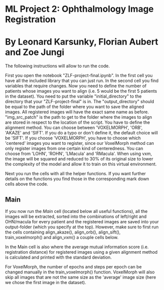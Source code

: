 # ML Project 2: Ophthalmology Image Registration

# By Leonard Karsunky, Florian Aubert and Zoe Jungi

The following instructions will allow to run the code.

First you open the notebook "ZLF-project-final.ipynb".
In the first cell you have all the included library that you can just run.
In the second cell you find variables that require changes.
Now you need to define the number of patients whose images you want to align (i.e. 5 would be the first 5 patients in the dataset).
You need to put the variable "initial_directory" to the directory that your "ZLF-project-final" is in.
The "output_directory" should be equal to the path of the folder where you want to save the aligned images. All registered images will have the exact same name as before.
"img_src_patch" is the path to get to the folder where the images to align are stored in respect to the location of the script.
You have to define the alignment method. You can choose between 'VOXELMORPH', 'ORB', 'AKAZE' and 'SIFT'. If you do a typo or don't define it, the default choice will be 'SIFT'.
If you choose 'VOXELMORPH', you have to choose which 'centered' images you want to register, since our VoxelMorph method can only register images from one certain kind of centeredness. You can choose from 'LOHN', 'ROHN', 'LMacula' and 'RMacula'. When using vxm, the image will be squared and reduced to 30% of its original size to lower the complexity of the model and allow it to train on this virtual environment.

Next you run the cells with all the helper functions.
If you want further details on the functions you find those in the corresponding mark down cells above the code.

## Main

If you now run the *Main* cell (located below all useful functions), all the images will be extracted, sorted into the combinations of left/right and OHN/macula for every patient and the registered images are saved into your output-folder (which you specify at the top). However, make sure to first run the cells containing align_akaze(), align_orb(), align_sift(), train_voxelmorph() and align_vxm() a couple cells below.

In the Main cell is also where the average mutual information score (i.e. registration distance) for registered images using a given alignment method is calculated and printed with the standard deviation.

For VoxelMorph, the number of epochs and steps per epoch can be changed manually in the train_voxelmorph() function. VoxelMorph will also skip all images that are not the same size as the 'average' image size (here we chose the first image in the dataset).
